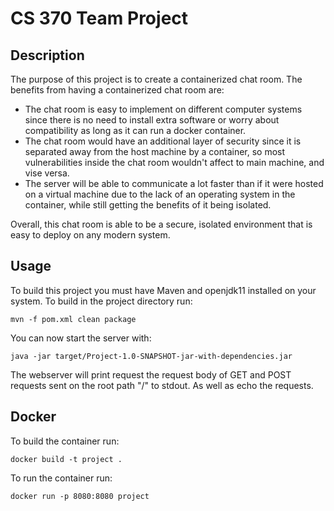 # CS 370 Team Project
## Description
  The purpose of this project is to create a containerized chat room. The benefits from having a containerized chat room are: 
  <ul>
      <li> The chat room is easy to implement on different computer systems since there is no need to install extra software or worry about compatibility as long as it can run a docker container.</li>
      <li> The chat room would have an additional layer of security since it is separated away from the host machine by a container, so most vulnerabilities inside the chat room wouldn't affect to main machine, and vise versa. </li>
      <li> The server will be able to communicate a lot faster than if it were hosted on a virtual machine due to the lack of an operating system in the container, while still getting the benefits of it being isolated.</li>
  </ul>
  Overall, this chat room is able to be a secure, isolated environment that is easy to deploy on any modern system.

## Usage
To build this project you must have Maven and openjdk11 installed on your system. 
To build in the project directory run:

    mvn -f pom.xml clean package
You can now start the server with:

    java -jar target/Project-1.0-SNAPSHOT-jar-with-dependencies.jar
The webserver will print request the request body of GET and POST requests sent on the root
path "/" to stdout. As well as echo the requests.   

## Docker
To build the container run:
    
    docker build -t project .
To run the container run:

    docker run -p 8080:8080 project
